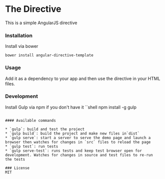 # The Directive

This is a simple AngularJS directive

### Installation

Install via bower

```shell
bower install angular-directive-template
```

### Usage

Add it as a dependency to your app and then use the directive in your HTML files.

### Development

Install Gulp via npm if you don't have it
``shell
npm install -g gulp
```

#### Available commands

* `gulp`: build and test the project
* `gulp build`: build the project and make new files in`dist`
* `gulp serve`: start a server to serve the demo page and launch a browser then watches for changes in `src` files to reload the page
* `gulp test`: run tests
* `gulp serve-test`: runs tests and keep test browser open for development. Watches for changes in source and test files to re-run the tests

### License
MIT